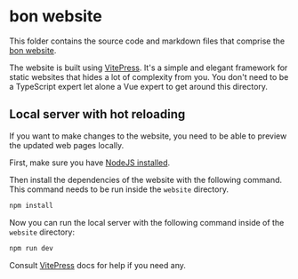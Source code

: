 # bon website

This folder contains the source code and markdown files that comprise the [bon website](https://elastio.github.io/bon/).

The website is built using [VitePress](https://vitepress.dev/). It's a simple and elegant framework for static websites that hides a lot of complexity from you. You don't need to be a TypeScript expert let alone a Vue expert to get around this directory.

## Local server with hot reloading

If you want to make changes to the website, you need to be able to preview the updated web pages locally.

First, make sure you have [NodeJS installed](https://nodejs.org/en/download/package-manager).

Then install the dependencies of the website with the following command. This command needs to be run inside the `website` directory.

```bash
npm install
```

Now you can run the local server with the following command inside of the `website` directory:

```bash
npm run dev
```

Consult [VitePress](https://vitepress.dev/) docs for help if you need any.
